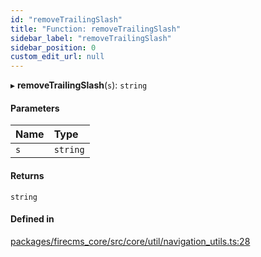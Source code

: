 ```yaml
---
id: "removeTrailingSlash"
title: "Function: removeTrailingSlash"
sidebar_label: "removeTrailingSlash"
sidebar_position: 0
custom_edit_url: null
---
```


▸ **removeTrailingSlash**(`s`): `string`

#### Parameters

| Name | Type |
| :------ | :------ |
| `s` | `string` |

#### Returns

`string`

#### Defined in

[packages/firecms_core/src/core/util/navigation_utils.ts:28](https://github.com/FireCMSco/firecms/blob/d45f3739/packages/firecms_core/src/core/util/navigation_utils.ts#L28)
